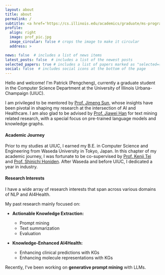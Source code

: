 ```yaml
---
layout: about
title: about
permalink: /
subtitle: <a href='https://cs.illinois.edu/academics/graduate/ms-program'>MSCS</a> @ <a href='https://cs.illinois.edu/'>UIUC</a>.
profile:
  align: right
  image: prof_pic.jpg
  image_circular: false # crops the image to make it circular
  address: >

news: false  # includes a list of news items
latest_posts: false  # includes a list of the newest posts
selected_papers: true # includes a list of papers marked as "selected={true}"
social: false  # includes social icons at the bottom of the page
---
```

Hello and welcome! I'm Patrick (Pengcheng), currently a graduate student in the Computer Science Department at the University of Illinois Urbana-Champaign (UIUC). 

I am privileged to be mentored by [Prof. Jimeng Sun](https://www.sunlab.org/), whose insights have been pivotal in shaping my research at the intersection of AI and Healthcare. I am also glad to be advised by [Prof. Jiawei Han](http://hanj.cs.illinois.edu/) for text mining related research, with a special focus on pre-trained language models and knowledge graphs.

#### Academic Journey

Prior to my studies at UIUC, I earned my B.E. in Computer Science and Engineering from Waseda University in Tokyo, Japan. In this chapter of my academic journey, I was fortunate to be co-supervised by [Prof. Kenji Tei](https://www.tei-lab.jp/en/professors/) and [Prof. Shinichi Honiden](https://www.nii.ac.jp/en/faculty/architecture/honiden_shinichi/). After Waseda and before UIUC, I dedicated a year in industry.

#### Research Interests

I have a wide array of research interests that span across various domains of NLP and AI4Health.

My past research mainly focused on:

- **Actionable Knowledge Extraction:** 
  - Prompt mining
  - Text summarization
  - Evaluation
  
  
- **Knowledge-Enhanced AI4Health:** 
  - Enhancing clinical predictions with KGs
  - Enhancing molecule representations with KGs


Recently, I've been working on **generative prompt mining** with LLMs.



